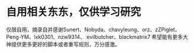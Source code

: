 # 自用相关东东，仅供学习研究
仅限自用，摘录自并感谢Sunert、Nobyda、chavyleung、orz、zZPiglet、Peng-YM、lxk0301、nzw9314、 evilbutcher、blackmatrix7
希望能有更多大神提供更多更好的脚本或者重写规则，万分感激。

